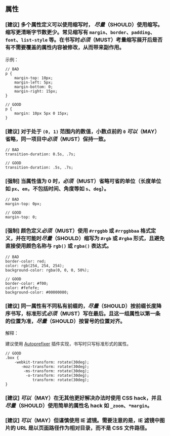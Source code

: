 ## 属性

### [建议] 多个属性定义可以使用缩写时， *尽量*（SHOULD）使用缩写。缩写更清晰字节数更少。常见缩写有 `margin`、`border`、`padding`、`font`、`list-style` 等。在书写时*必须*（MUST）考量缩写展开后是否有不需要覆盖的属性内容被修改，从而带来副作用。

示例：

```less
// BAD
p {
    margin-top: 10px;
    margin-left: 5px;
    margin-bottom: 0;
    margin-right: 15px;
}

// GOOD
p {
    margin: 10px 5px 0 15px;
}
```

### [建议] 对于处于 `(0, 1)` 范围内的数值，小数点前的 `0` *可以*（MAY）省略，同一项目中*必须*（MUST）保持一致。

```less
// BAD
transition-duration: 0.5s, .7s;

// GOOD
transition-duration: .5s, .7s;
```

### [强制] 当属性值为 0 时，*必须*（MUST）省略可省的单位（长度单位如 `px`、`em`，不包括时间、角度等如 `s`、`deg`）。

```less
// BAD
margin-top: 0px;

// GOOD
margin-top: 0;
```

### [强制] 颜色定义*必须*（MUST）使用 `#rrggbb` 或 `#rrggbbaa` 格式定义，并在可能时*尽量*（SHOULD）缩写为 `#rgb` 或 `#rgba` 形式，且避免直接使用颜色名称与 `rgb()` 或 `rgba()` 表达式。

```less
// BAD
border-color: red;
color: rgb(254, 254, 254);
background-color: rgba(0, 0, 0, 50%);

// GOOD
border-color: #f00;
color: #fefefe;
background-color: #00000080;
```

### [建议] 同一属性有不同私有前缀的，*尽量*（SHOULD）按前缀长度降序书写，标准形式*必须*（MUST）写在最后。且这一组属性以第一条的位置为准，*尽量*（SHOULD）按冒号的位置对齐。

解释：

建议使用 [Autoprefixer](https://github.com/postcss/autoprefixer) 插件实现，书写时只写标准形式的属性。

```less
// GOOD
.box {
    -webkit-transform: rotate(30deg);
       -moz-transform: rotate(30deg);
        -ms-transform: rotate(30deg);
         -o-transform: rotate(30deg);
            transform: rotate(30deg);
}
```

### [建议] *可以*（MAY）在无其他更好解决办法时使用 CSS hack，并且*尽量*（SHOULD）使用简单的属性名 hack 如 `_zoom`、`*margin`。

### [建议] *可以*（MAY）但谨慎使用 IE 滤镜。需要注意的是，IE 滤镜中图片的 URL 是以页面路径作为相对目录，而不是 CSS 文件路径。
